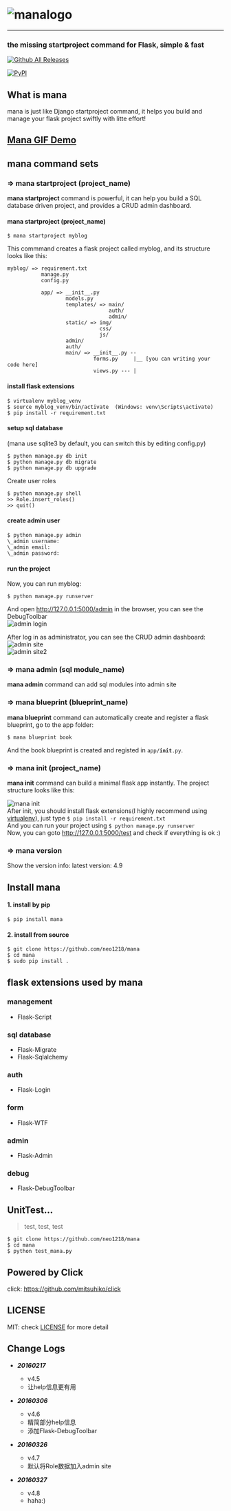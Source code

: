 ![manalogo](http://7xj431.com1.z0.glb.clouddn.com/1459330965_869446.png)
==
<hr/>

### the missing startproject command for Flask, simple & fast <br/>

[![Github All Releases](https://img.shields.io/github/downloads/atom/atom/total.svg?style=social)](https://github.com/misakar/mana)

[![PyPI](https://img.shields.io/pypi/v/mana.svg)](https://pypi.python.org/pypi/mana)
<br/>

## What is mana
mana is just like Django startproject command, it helps you  build and manage your flask project swiftly with litte effort!

## [Mana GIF Demo](https://camo.githubusercontent.com/515963f2335abbc45ba523be69e0d09e517b64e1/687474703a2f2f37786a3433312e636f6d312e7a302e676c622e636c6f7564646e2e636f6d2f6d616e616d616e616d616e612e676966)

## mana command sets
### => mana startproject (project_name)
**mana startproject** command is powerful, it can help you build a SQL database driven project, and provides a CRUD admin dashboard.
#### mana startproject (project_name)

    $ mana startproject myblog

This commmand creates a flask project called myblog, and its structure looks like this:

    myblog/ => requirement.txt
               manage.py
               config.py

               app/ => __init__.py
                       models.py
                       templates/ => main/
                                     auth/
                                     admin/
                       static/ => img/
                                  css/
                                  js/
                       admin/
                       auth/
                       main/ => __init__.py --
                                forms.py     |__ [you can writing your code here]
                                views.py --- |

#### install flask extensions

    $ virtualenv myblog_venv
    $ source myblog_venv/bin/activate  (Windows: venv\Scripts\activate)
    $ pip install -r requirement.txt

#### setup sql database
(mana use sqlite3 by default, you can switch this by editing config.py)

    $ python manage.py db init
    $ python manage.py db migrate
    $ python manage.py db upgrade

Create user roles

    $ python manage.py shell
    >> Role.insert_roles()
    >> quit()

#### create admin user

    $ python manage.py admin
    \_admin username:
    \_admin email:
    \_admin password:

#### run the project
Now, you can run myblog:

    $ python manage.py runserver

And open http://127.0.0.1:5000/admin in the browser, you can see the
DebugToolbar<br/>
![admin login](http://7xj431.com1.z0.glb.clouddn.com/manalogin4)<br/>

After log in as administrator, you can see the CRUD admin dashboard: <br/>
![admin site](http://7xj431.com1.z0.glb.clouddn.com/manaadmin22) <br/>
![admin site2](http://7xj431.com1.z0.glb.clouddn.com/manaadmin222)<br/>

### => mana admin (sql module_name)
<strong>mana admin</strong> command can add sql modules into admin site<br/>

### => mana blueprint (blueprint_name)
<strong>mana blueprint</strong> command can automatically create and
register a flask blueprint, go to the app folder:

    $ mana blueprint book

And the book blueprint is created and registed in <code>app/__init__.py</code>.

### => mana init (project_name)
<strong>mana init</strong> command can build a minimal flask app instantly. The project structure looks like this:

![mana init](http://7xj431.com1.z0.glb.clouddn.com/manainit) <br/>
After init, you should install flask extensions(I highly recommend using [virtualenv](http://flask.pocoo.org/docs/0.10/installation/#virtualenv)), just type <code>$ pip install -r requirement.txt</code> <br/>
And you can run your project using <code>$ python manage.py runserver</code> <br/>
Now, you can goto http://127.0.0.1:5000/test and check if everything is ok :)

### => mana version
Show the version info: latest version: 4.9


## Install mana
#### 1. install by pip

    $ pip install mana

#### 2. install from source

    $ git clone https://github.com/neo1218/mana
    $ cd mana
    $ sudo pip install .

## flask extensions used by mana
### management

+ Flask-Script

### sql database

+ Flask-Migrate
+ Flask-Sqlalchemy

### auth

+ Flask-Login

### form

+ Flask-WTF

### admin

+ Flask-Admin

### debug

+ Flask-DebugToolbar

## UnitTest...

> test, test, test

    $ git clone https://github.com/neo1218/mana
    $ cd mana
    $ python test_mana.py

## Powered by Click
click: https://github.com/mitsuhiko/click

## LICENSE
MIT: check [LICENSE](https://github.com/neo1218/mana/blob/master/LICENSE) for more detail

## Change Logs

+ ***20160217***
    + v4.5
    - 让help信息更有用

+ ***20160306***
    + v4.6
    - 精简部分help信息
    - 添加Flask-DebugToolbar

+ ***20160326***
    + v4.7
    - 默认将Role数据加入admin site

+ ***20160327***
    + v4.8
    - haha:)
